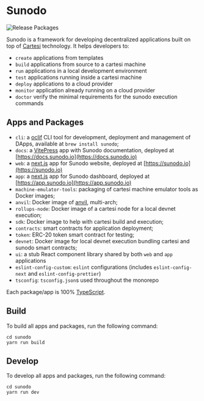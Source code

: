 # Sunodo

![Release Packages](https://github.com/sunodo/sunodo/actions/workflows/release.yaml/badge.svg)

Sunodo is a framework for developing decentralized applications built on top of [Cartesi](http://cartesi.io) technology.
It helps developers to:

-   `create` applications from templates
-   `build` applications from source to a cartesi machine
-   `run` applications in a local development environment
-   `test` applications running inside a cartesi machine
-   `deploy` applications to a cloud provider
-   `monitor` application already running on a cloud provider
-   `doctor` verify the minimal requirements for the sunodo execution commands

## Apps and Packages

-   `cli`: a [oclif](https://oclif.io) CLI tool for development, deployment and management of DApps, available at `brew install sunodo`;
-   `docs`: a [VitePress](https://vitepress.dev/) app with Sunodo documentation, deployed at [https://docs.sunodo.io](https://docs.sunodo.io)
-   `web`: a [next.js](https://nextjs.org/) app for Sunodo website, deployed at [https://sunodo.io](https://sunodo.io)
-   `app`: a [next.js](https://nextjs.org/) app for Sunodo dashboard, deployed at [https://app.sunodo.io](https://app.sunodo.io)
-   `machine-emulator-tools`: packaging of cartesi machine emulator tools as Docker images;
-   `anvil`: Docker image of [anvil](https://book.getfoundry.sh/reference/anvil/), multi-arch;
-   `rollups-node`: Docker image of a cartesi node for a local devnet execution;
-   `sdk`: Docker image to help with cartesi build and execution;
-   `contracts`: smart contracts for application deployment;
-   `token`: ERC-20 token smart contract for testing;
-   `devnet`: Docker image for local devnet execution bundling cartesi and sunodo smart contracts;
-   `ui`: a stub React component library shared by both `web` and `app` applications
-   `eslint-config-custom`: `eslint` configurations (includes `eslint-config-next` and `eslint-config-prettier`)
-   `tsconfig`: `tsconfig.json`s used throughout the monorepo

Each package/app is 100% [TypeScript](https://www.typescriptlang.org/).

## Build

To build all apps and packages, run the following command:

```shell
cd sunodo
yarn run build
```

## Develop

To develop all apps and packages, run the following command:

```shell
cd sunodo
yarn run dev
```
